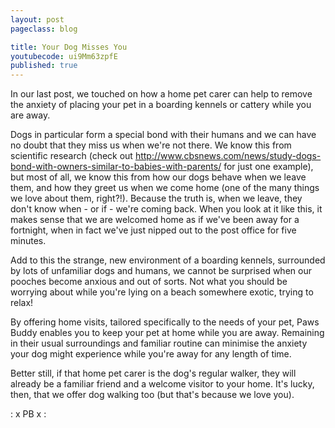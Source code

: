 ```yaml
---
layout: post
pageclass: blog

title: Your Dog Misses You
youtubecode: ui9Mm63zpfE
published: true
---
```


In our last post, we touched on how a home pet carer can help to remove the anxiety of placing your pet in a boarding kennels or cattery while you are away. 

<!--more-->

Dogs in particular form a special bond with their humans and we can have no doubt that they miss us when we're not there. We know this from scientific research (check out http://www.cbsnews.com/news/study-dogs-bond-with-owners-similar-to-babies-with-parents/ for just one example), but most of all, we know this from how our dogs behave when we leave them, and how they greet us when we come home (one of the many things we love about them, right?!). Because the truth is, when we leave, they don't know when - or if -  we're coming back. When you look at it like this, it makes sense that we are welcomed home as if  we've been away for a fortnight, when in fact we've just nipped out to the post office for five minutes.

Add to this the strange, new environment of a boarding kennels, surrounded by lots of unfamiliar dogs and humans, we cannot be surprised when our pooches become anxious and out of sorts. Not what you should be worrying about while you're lying on a beach somewhere exotic, trying to relax!

By offering home visits, tailored specifically to the needs of your pet, Paws Buddy enables you to keep your pet at home while you are away. Remaining in their usual surroundings and familiar routine can minimise the anxiety your dog might experience while you're away for any length of time.

Better still, if that home pet carer is the dog's regular walker, they will already be a familiar friend and a welcome visitor to your home. It's lucky, then, that we offer dog walking too (but that's because we love you).

: x  PB  x :
